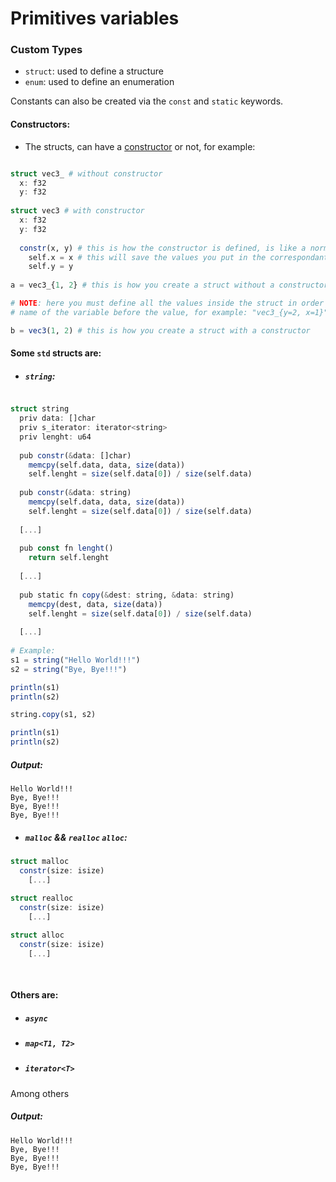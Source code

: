 # Primitives variables
### Custom Types
- ```struct```: used to define a structure
- ```enum```: used to define an enumeration

Constants can also be created via the ```const``` and ```static``` keywords.

#### Constructors:
- The structs, can have a [constructor](https://en.wikipedia.org/wiki/Constructor_(object-oriented_programming)) or not, for example:
```julia

struct vec3_ # without constructor
  x: f32
  y: f32
  
struct vec3 # with constructor
  x: f32
  y: f32
  
  constr(x, y) # this is how the constructor is defined, is like a normal function, but it will called once you create an struct (if it has one)
    self.x = x # this will save the values you put in the correspondant variables
    self.y = y
  
a = vec3_{1, 2} # this is how you create a struct without a constructor 

# NOTE: here you must define all the values inside the struct in order or putting the 
# name of the variable before the value, for example: "vec3_{y=2, x=1}"

b = vec3(1, 2) # this is how you create a struct with a constructor

```

#### Some ```std``` structs are:

* ##### ```string```:
```julia

struct string
  priv data: []char
  priv s_iterator: iterator<string>
  priv lenght: u64
  
  pub constr(&data: []char)
    memcpy(self.data, data, size(data))
    self.lenght = size(self.data[0]) / size(self.data)
  
  pub constr(&data: string)
    memcpy(self.data, data, size(data))
    self.lenght = size(self.data[0]) / size(self.data)
    
  [...]
  
  pub const fn lenght()
    return self.lenght
  
  [...]
  
  pub static fn copy(&dest: string, &data: string)
    memcpy(dest, data, size(data))
    self.lenght = size(self.data[0]) / size(self.data)
  
  [...]
  
# Example:
s1 = string("Hello World!!!")
s2 = string("Bye, Bye!!!")

println(s1)
println(s2)

string.copy(s1, s2)

println(s1)
println(s2)

```

##### Output:
```
Hello World!!!
Bye, Bye!!!
Bye, Bye!!!
Bye, Bye!!!
```

* ##### ```malloc``` && ```realloc```  ```alloc```:
```julia
struct malloc
  constr(size: isize)
    [...]
    
struct realloc
  constr(size: isize)
    [...]

struct alloc
  constr(size: isize)
    [...]
        
    
```
#### Others are:
* ##### ```async```
* ##### ```map<T1, T2>```
* ##### ```iterator<T>```
Among others


##### Output:
```
Hello World!!!
Bye, Bye!!!
Bye, Bye!!!
Bye, Bye!!!
```
